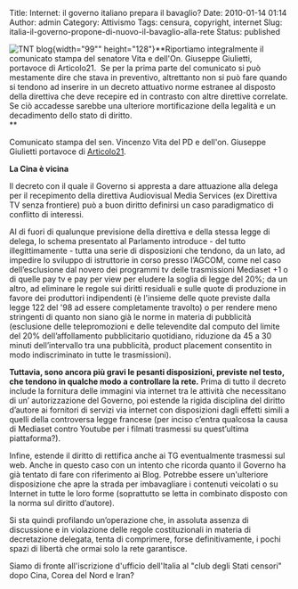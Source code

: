 Title: Internet: il governo italiano prepara il bavaglio?
Date: 2010-01-14 01:14
Author: admin
Category: Attivismo
Tags: censura, copyright, internet
Slug: italia-il-governo-propone-di-nuovo-il-bavaglio-alla-rete
Status: published

![TNT blog](http://blog.tntvillage.scambioetico.org/wp-content/uploads/2010/01/BavaglioRete.jpg){width="99"" height="128"}**Riportiamo integralmente il comunicato stampa del senatore Vita e dell'On. Giuseppe Giulietti, portavoce di Articolo21.  Se per la prima parte del comunicato si può  mestamente dire che stava in preventivo, altrettanto non si può fare quando si tendono ad inserire in un decreto attuativo norme estranee al disposto della direttiva che deve recepire ed in contrasto con altre direttive correlate. Se ciò accadesse sarebbe una ulteriore mortificazione della legalità e un decadimento dello stato di diritto.  
**

**<!--more-->**

Comunicato stampa del sen. Vincenzo Vita del PD e dell'on. Giuseppe Giulietti portavoce di [Articolo21](http://articolo21.org/449/notizia/internet-il-governo-prepara-il-bavaglio.html).

**La Cina è vicina**

Il decreto con il quale il Governo si appresta a dare attuazione alla delega per il recepimento della direttiva Audiovisual Media Services (ex Direttiva TV senza frontiere) può a buon diritto definirsi un caso paradigmatico di conflitto di interessi.

Al di fuori di qualunque previsione della direttiva e della stessa legge di delega, lo schema presentato al Parlamento introduce - del tutto illegittimamente - tutta una serie di disposizioni che tendono, da un lato, ad impedire lo sviluppo di istruttorie in corso presso l’AGCOM, come nel caso dell’esclusione dal novero dei programmi tv delle trasmissioni Mediaset +1 o di quelle pay tv e pay per view per eludere la soglia di legge del 20%; da un altro, ad eliminare le regole sui diritti residuali e sulle quote di produzione in favore dei produttori indipendenti (è l'insieme delle quote previste dalla legge 122 del '98 ad essere completamente travolto) o per rendere meno stringenti di quanto non siano già le norme in materia di pubblicità (esclusione delle telepromozioni e delle televendite dal computo del limite del 20% dell’affollamento pubblicitario quotidiano, riduzione da 45 a 30 minuti dell’intervallo tra una pubblicità, product placement consentito in modo indiscriminato in tutte le trasmissioni).

**Tuttavia, sono ancora più gravi le pesanti disposizioni, previste nel testo, che tendono in qualche modo a controllare la rete.** Prima di tutto il decreto include la fornitura delle immagini via internet tra le attività che necessitano di un’ autorizzazione del Governo, poi estende la rigida disciplina del diritto d’autore ai fornitori di servizi via internet con disposizioni dagli effetti simili a quelli della controversa legge francese (per inciso c’entra qualcosa la causa di Mediaset contro Youtube per i filmati trasmessi su quest’ultima piattaforma?).

Infine, estende il diritto di rettifica anche ai TG eventualmente trasmessi sul web. Anche in questo caso con un intento che ricorda quanto il Governo ha già tentato di fare con riferimento ai Blog. Potrebbe essere un'ulteriore disposizione che apre la strada per imbavagliare i contenuti veicolati o su Internet in tutte le loro forme (soprattutto se letta in combinato disposto con la norma sul diritto d’autore).

Si sta quindi profilando un’operazione che, in assoluta assenza di discussione e in violazione delle regole costituzionali in materia di decretazione delegata, tenta di comprimere, forse definitivamente, i pochi spazi di libertà che ormai solo la rete garantisce.

Siamo di fronte all'iscrizione d'ufficio dell'Italia al "club degli Stati censori" dopo Cina, Corea del Nord e Iran?
